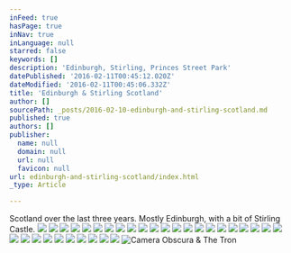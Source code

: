 ```yaml
---
inFeed: true
hasPage: true
inNav: true
inLanguage: null
starred: false
keywords: []
description: 'Edinburgh, Stirling, Princes Street Park'
datePublished: '2016-02-11T00:45:12.020Z'
dateModified: '2016-02-11T00:45:06.332Z'
title: 'Edinburgh & Stirling Scotland'
author: []
sourcePath: _posts/2016-02-10-edinburgh-and-stirling-scotland.md
published: true
authors: []
publisher:
  name: null
  domain: null
  url: null
  favicon: null
url: edinburgh-and-stirling-scotland/index.html
_type: Article

---
```

Scotland over the last three years. Mostly Edinburgh, with a bit of Stirling Castle. ![](https://s3-us-west-2.amazonaws.com/the-grid-img/p/68b2c86a5ec6bb67ad0f907a4fc469b3d871c651.jpg)
![](https://s3-us-west-2.amazonaws.com/the-grid-img/p/c80bf33b55b3238ebf9894596245f7b738698fb1.jpg)
![](https://s3-us-west-2.amazonaws.com/the-grid-img/p/a31a5001493ca0688ad604289cbfc8d0ddd08d0c.jpg)
![](https://s3-us-west-2.amazonaws.com/the-grid-img/p/7804cbbce3ef15f3b67b0687bfc80c6cf7d67dce.jpg)
![](https://s3-us-west-2.amazonaws.com/the-grid-img/p/4b6d0bda223ae573decb4aaf42f4ee8df8792f0f.jpg)
![](https://s3-us-west-2.amazonaws.com/the-grid-img/p/2899b1366eb21ce741741ac57b9e8a90573d6321.jpg)
![](https://s3-us-west-2.amazonaws.com/the-grid-img/p/ca947808b559732e94109ca397bbb925c8bd247d.jpg)
![](https://s3-us-west-2.amazonaws.com/the-grid-img/p/7466b9a354c71965a00cdd0022c82f0d9fa8a305.jpg)
![](https://s3-us-west-2.amazonaws.com/the-grid-img/p/a4c886b2c2fc106b991b3918f6ef295dbcaaf014.jpg)
![](https://s3-us-west-2.amazonaws.com/the-grid-img/p/a5ccf4716865e5f6bfaa2f1dc5a3e269e59cafcd.jpg)
![](https://s3-us-west-2.amazonaws.com/the-grid-img/p/137ca3b541d68d998706a1fb4a74d7a88732f3a8.jpg)
![](https://s3-us-west-2.amazonaws.com/the-grid-img/p/8d3c8a505c7087b5646a99356e243fcd336ef7fb.jpg)
![](https://s3-us-west-2.amazonaws.com/the-grid-img/p/d825d7b924302dba9b00edc1141f1d280c5f554b.jpg)
![](https://s3-us-west-2.amazonaws.com/the-grid-img/p/6f9da907e96b3c1899bc1df66478fed666c61b30.jpg)
![](https://s3-us-west-2.amazonaws.com/the-grid-img/p/272a8a9b703cfc3d8d286d6acf21b70355a4baec.jpg)
![](https://s3-us-west-2.amazonaws.com/the-grid-img/p/caad9fa604b9a039f83eff668045e5969887eb90.jpg)
![](https://s3-us-west-2.amazonaws.com/the-grid-img/p/87cbf92c4c1b19515620bdff293c1d8549ab6586.jpg)
![](https://s3-us-west-2.amazonaws.com/the-grid-img/p/49c84df1807becb7373247cde741220aa8c52975.jpg)
![](https://s3-us-west-2.amazonaws.com/the-grid-img/p/9065d5eb7e519376a60d30ef0ae35f38f8487b0f.jpg)
![](https://s3-us-west-2.amazonaws.com/the-grid-img/p/7d48636ca138113b5341f5e82f8750dfd5757771.jpg)
![](https://s3-us-west-2.amazonaws.com/the-grid-img/p/ea8b7b60bb1b3c25423a7d3d1d13762c53e77bda.jpg)
![](https://s3-us-west-2.amazonaws.com/the-grid-img/p/a918a3cde6759a05d1a937b3fc18d284b23d0a7d.jpg)
![](https://s3-us-west-2.amazonaws.com/the-grid-img/p/0c4252fc9c0eea622a3ae3a229bdc9ac06f645ef.jpg)
![](https://s3-us-west-2.amazonaws.com/the-grid-img/p/9877d06697c7a77dd1ff5759c8b386456aa0b7ac.jpg)
![](https://s3-us-west-2.amazonaws.com/the-grid-img/p/a2213f80d0f4070aa47b3a9013260f0f6b7be9db.jpg)
![](https://s3-us-west-2.amazonaws.com/the-grid-img/p/38d02287bc6d4fb624e6dcf2be212848b1d33155.jpg)
![](https://s3-us-west-2.amazonaws.com/the-grid-img/p/8b99666552bc2249cff7bd016afacc3380d27efa.jpg)
![](https://s3-us-west-2.amazonaws.com/the-grid-img/p/392c5a32ddf88b64c8aa1cf40a94e5c8f1760025.jpg)
![](https://s3-us-west-2.amazonaws.com/the-grid-img/p/91b22b0d435ea16561f7ff41421b92f8c6ba75fb.jpg)
![](https://s3-us-west-2.amazonaws.com/the-grid-img/p/d7260ee321901697e556487ed6681f36260b1d51.jpg)
![](https://s3-us-west-2.amazonaws.com/the-grid-img/p/0539b145a6d6d33604b2bff3bfec2e86c8d67de4.jpg)
![](https://s3-us-west-2.amazonaws.com/the-grid-img/p/b408703fb9f2c7946563489bc3ae89b98f6d9c73.jpg)
![Camera Obscura & The Tron](https://s3-us-west-2.amazonaws.com/the-grid-img/p/2efcf942cc93f0b9e37746a2829ff67e6f3a04e3.jpg)